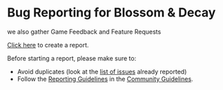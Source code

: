# Bug Reporting for Blossom &amp; Decay
we also gather Game Feedback and Feature Requests 

[Click here](https://github.com/konspiracy-games/blossom-and-decay/issues/new/choose) to create a report.

Before starting a report, please make sure to:
- Avoid duplicates (look at the [list of issues](https://github.com/konspiracy-games/blossom-and-decay/issues) already reported) 
- Follow the [Reporting Guidelines](https://konspiracy.de/community_gudelines.html#Reporting_Guidelines) in the [Community Guidelines](https://konspiracy.de/community_gudelines.html).
